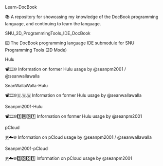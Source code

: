 
Learn-DocBook

📚️ A repository for showcasing my knowledge of the DocBook programming language, and continuing to learn the language. 

SNU_2D_ProgrammingTools_IDE_DocBook

⌨️ The DocBook programming language IDE submodule for SNU Programming Tools (2D Mode)

Hulu

📽️🎞️🌐️ Information on former Hulu usage by @seanpm2001 / @seanwallawalla

SeanWallaWalla-Hulu

📽️🎞️🌐️🇸.🇼.🇼 Information on former Hulu usage by @seanwallawalla

Seanpm2001-Hulu

📽️🎞️🌐️2️⃣️0️⃣️0️⃣️1️⃣️ Information on former Hulu usage by @seanpm2001

pCloud

🇵☁️🌐️ Information on pCloud usage by @seanpm2001 / @seanwallawalla

Seanpm2001-pCloud

🇵☁️🌐️2️⃣️0️⃣️0️⃣️1️⃣️ Information on pCloud usage by @seanpm2001

